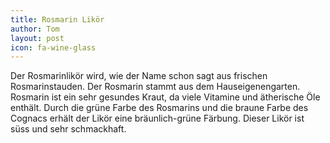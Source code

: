 ```yaml
---
title: Rosmarin Likör
author: Tom
layout: post
icon: fa-wine-glass
---
```

Der Rosmarinlikör wird,
wie der Name schon sagt aus frischen Rosmarinstauden. 
Der Rosmarin stammt aus dem Hauseigenengarten.
Rosmarin ist ein sehr gesundes Kraut, 
da viele Vitamine und ätherische Öle enthält.
Durch die grüne Farbe des Rosmarins und die braune Farbe des Cognacs
erhält der Likör eine bräunlich-grüne Färbung.
Dieser Likör ist süss und sehr schmackhaft.

